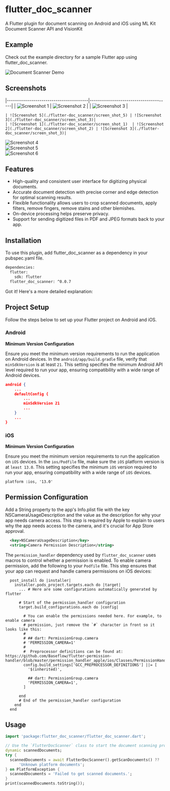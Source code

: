 # flutter_doc_scanner 
A Flutter plugin for document scanning on Android and iOS using ML Kit Document Scanner API and VisionKit

## Example 
Check out the example directory for a sample Flutter app using flutter_doc_scanner.

![Document Scanner Demo](./flutter-doc_scanner/doc_scan_demo.gif)

## Screenshots 
|----------------------------------------|---------------------------------------|
| ![Screenshot 1](./flutter-doc_scanner/screen_shot_1) | ![Screenshot 2](./flutter-doc_scanner/screen_shot_2) | 
| ![Screenshot 3](./flutter-doc_scanner/screen_shot_3) |

	| ![Screenshot 5](./flutter-doc_scanner/screen_shot_5) | ![Screenshot 3](./flutter-doc_scanner/screen_shot_3)|
	| ![Screenshot 1](./flutter-doc_scanner/screen_shot_1)	| ![Screenshot 2](./flutter-doc_scanner/screen_shot_2) | ![Screenshot 3](./flutter-doc_scanner/screen_shot_3)|

![Screenshot 4](./flutter-doc_scanner/screen_shot_4)	
![Screenshot 5](./flutter-doc_scanner/screen_shot_5)	
![Screenshot 6](./flutter-doc_scanner/screen_shot_6)

## Features 
- High-quality and consistent user interface for digitizing physical documents.
- Accurate document detection with precise corner and edge detection for optimal scanning results.
- Flexible functionality allows users to crop scanned documents, apply filters, remove fingers, remove stains and other blemishes.
- On-device processing helps preserve privacy.
- Support for sending digitized files in PDF and JPEG formats back to your app.

## Installation 
To use this plugin, add flutter_doc_scanner as a dependency in your pubspec.yaml file.

```sh
dependencies:
  flutter:
    sdk: flutter
  flutter_doc_scanner: ^0.0.7
```
Got it! Here's a more detailed explanation:

## Project Setup 
Follow the steps below to set up your Flutter project on Android and iOS.

### Android
**Minimum Version Configuration**

Ensure you meet the minimum version requirements to run the application on Android devices. In the `android/app/build.gradle` file, verify that `minSdkVersion` is at least `21`. This setting specifies the minimum Android API level required to run your app, ensuring compatibility with a wide range of Android devices.
```json
android {
    ...
    defaultConfig {
        ...
        minSdkVersion 21
        ...
    }
    ...
}
```

### iOS 
**Minimum Version Configuration**

Ensure you meet the minimum version requirements to run the application on `iOS` devices. In the `ios/Podfile` file, make sure the `iOS` platform version is at `least 13.0`. This setting specifies the minimum `iOS` version required to run your app, ensuring compatibility with a wide range of `iOS` devices.
```
platform :ios, '13.0'
```

## Permission Configuration
Add a String property to the app's Info.plist file with the key NSCameraUsageDescription and the value as the description for why your app needs camera access. This step is required by Apple to explain to users why the app needs access to the camera, and it's crucial for App Store approval.
```xml
  <key>NSCameraUsageDescription</key>
  <string>Camera Permission Description</string>
```
The `permission_handler` dependency used by `flutter_doc_scanner` uses macros to control whether a permission is enabled. To enable camera permission, add the following to your `Podfile` file. This step ensures that your app can request and handle camera permissions on iOS devices:
```
  post_install do |installer|
    installer.pods_project.targets.each do |target|
      ... # Here are some configurations automatically generated by flutter

      # Start of the permission_handler configuration
      target.build_configurations.each do |config|

        # You can enable the permissions needed here. For example, to enable camera
        # permission, just remove the `#` character in front so it looks like this:
        #
        # ## dart: PermissionGroup.camera
        # 'PERMISSION_CAMERA=1'
        #
        #  Preprocessor definitions can be found at: https://github.com/Baseflow/flutter-permission-handler/blob/master/permission_handler_apple/ios/Classes/PermissionHandlerEnums.h
        config.build_settings['GCC_PREPROCESSOR_DEFINITIONS'] ||= [
          '$(inherited)',

          ## dart: PermissionGroup.camera
          'PERMISSION_CAMERA=1',
        ]

      end
      # End of the permission_handler configuration
    end
  end
```

## Usage 
```dart
import 'package:flutter_doc_scanner/flutter_doc_scanner.dart';

// Use the `FlutterDocScanner` class to start the document scanning process.
dynamic scannedDocuments;
try {
  scannedDocuments = await FlutterDocScanner().getScanDocuments() ??
      'Unknown platform documents';
} on PlatformException {
  scannedDocuments = 'Failed to get scanned documents.';
}
print(scannedDocuments.toString());
```
